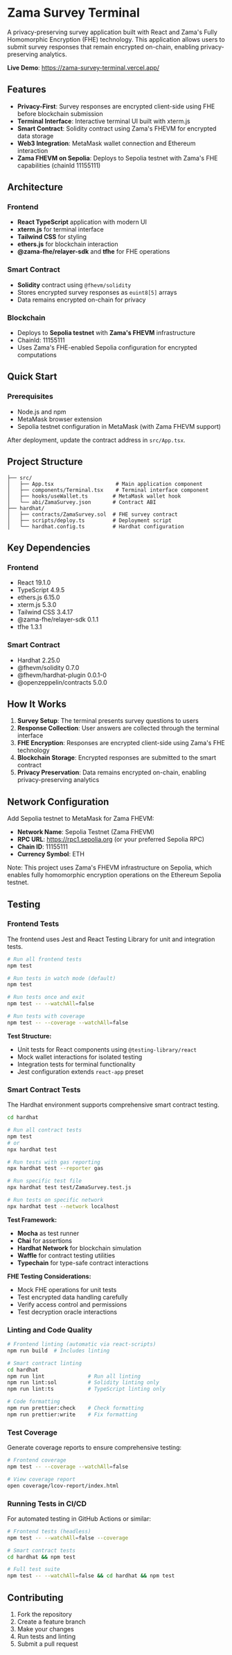 # Zama Survey Terminal

A privacy-preserving survey application built with React and Zama's Fully Homomorphic Encryption (FHE) technology. This application allows users to submit survey responses that remain encrypted on-chain, enabling privacy-preserving analytics.

**Live Demo**: https://zama-survey-terminal.vercel.app/

## Features

- **Privacy-First**: Survey responses are encrypted client-side using FHE before blockchain submission
- **Terminal Interface**: Interactive terminal UI built with xterm.js
- **Smart Contract**: Solidity contract using Zama's FHEVM for encrypted data storage
- **Web3 Integration**: MetaMask wallet connection and Ethereum interaction
- **Zama FHEVM on Sepolia**: Deploys to Sepolia testnet with Zama's FHE capabilities (chainId 11155111)

## Architecture

### Frontend
- **React TypeScript** application with modern UI
- **xterm.js** for terminal interface
- **Tailwind CSS** for styling
- **ethers.js** for blockchain interaction
- **@zama-fhe/relayer-sdk** and **tfhe** for FHE operations

### Smart Contract
- **Solidity** contract using `@fhevm/solidity`
- Stores encrypted survey responses as `euint8[5]` arrays
- Data remains encrypted on-chain for privacy

### Blockchain
- Deploys to **Sepolia testnet** with **Zama's FHEVM** infrastructure
- ChainId: 11155111
- Uses Zama's FHE-enabled Sepolia configuration for encrypted computations

## Quick Start

### Prerequisites
- Node.js and npm
- MetaMask browser extension
- Sepolia testnet configuration in MetaMask (with Zama FHEVM support)

After deployment, update the contract address in `src/App.tsx`.

## Project Structure

```
├── src/
│   ├── App.tsx                    # Main application component
│   ├── components/Terminal.tsx    # Terminal interface component
│   ├── hooks/useWallet.ts        # MetaMask wallet hook
│   └── abi/ZamaSurvey.json       # Contract ABI
├── hardhat/
│   ├── contracts/ZamaSurvey.sol  # FHE survey contract
│   ├── scripts/deploy.ts         # Deployment script
│   └── hardhat.config.ts         # Hardhat configuration
```

## Key Dependencies

### Frontend
- React 19.1.0
- TypeScript 4.9.5
- ethers.js 6.15.0
- xterm.js 5.3.0
- Tailwind CSS 3.4.17
- @zama-fhe/relayer-sdk 0.1.1
- tfhe 1.3.1

### Smart Contract
- Hardhat 2.25.0
- @fhevm/solidity 0.7.0
- @fhevm/hardhat-plugin 0.0.1-0
- @openzeppelin/contracts 5.0.0

## How It Works

1. **Survey Setup**: The terminal presents survey questions to users
2. **Response Collection**: User answers are collected through the terminal interface
3. **FHE Encryption**: Responses are encrypted client-side using Zama's FHE technology
4. **Blockchain Storage**: Encrypted responses are submitted to the smart contract
5. **Privacy Preservation**: Data remains encrypted on-chain, enabling privacy-preserving analytics

## Network Configuration

Add Sepolia testnet to MetaMask for Zama FHEVM:
- **Network Name**: Sepolia Testnet (Zama FHEVM)
- **RPC URL**: https://rpc1.sepolia.org (or your preferred Sepolia RPC)
- **Chain ID**: 11155111
- **Currency Symbol**: ETH

Note: This project uses Zama's FHEVM infrastructure on Sepolia, which enables fully homomorphic encryption operations on the Ethereum Sepolia testnet.

## Testing

### Frontend Tests

The frontend uses Jest and React Testing Library for unit and integration tests.

```bash
# Run all frontend tests
npm test

# Run tests in watch mode (default)
npm test

# Run tests once and exit
npm test -- --watchAll=false

# Run tests with coverage
npm test -- --coverage --watchAll=false
```

**Test Structure:**
- Unit tests for React components using `@testing-library/react`
- Mock wallet interactions for isolated testing
- Integration tests for terminal functionality
- Jest configuration extends `react-app` preset

### Smart Contract Tests

The Hardhat environment supports comprehensive smart contract testing.

```bash
cd hardhat

# Run all contract tests
npm test
# or
npx hardhat test

# Run tests with gas reporting
npx hardhat test --reporter gas

# Run specific test file
npx hardhat test test/ZamaSurvey.test.js

# Run tests on specific network
npx hardhat test --network localhost
```

**Test Framework:**
- **Mocha** as test runner
- **Chai** for assertions
- **Hardhat Network** for blockchain simulation
- **Waffle** for contract testing utilities
- **Typechain** for type-safe contract interactions

**FHE Testing Considerations:**
- Mock FHE operations for unit tests
- Test encrypted data handling carefully
- Verify access control and permissions
- Test decryption oracle interactions

### Linting and Code Quality

```bash
# Frontend linting (automatic via react-scripts)
npm run build  # Includes linting

# Smart contract linting
cd hardhat
npm run lint              # Run all linting
npm run lint:sol          # Solidity linting only
npm run lint:ts           # TypeScript linting only

# Code formatting
npm run prettier:check    # Check formatting
npm run prettier:write    # Fix formatting
```

### Test Coverage

Generate coverage reports to ensure comprehensive testing:

```bash
# Frontend coverage
npm test -- --coverage --watchAll=false

# View coverage report
open coverage/lcov-report/index.html
```

### Running Tests in CI/CD

For automated testing in GitHub Actions or similar:

```bash
# Frontend tests (headless)
npm test -- --watchAll=false --coverage

# Smart contract tests
cd hardhat && npm test

# Full test suite
npm test -- --watchAll=false && cd hardhat && npm test
```

## Contributing

1. Fork the repository
2. Create a feature branch
3. Make your changes
4. Run tests and linting
5. Submit a pull request
